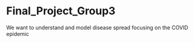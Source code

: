 # Final_Project_Group3
We want to understand and model disease spread focusing on the COVID epidemic
